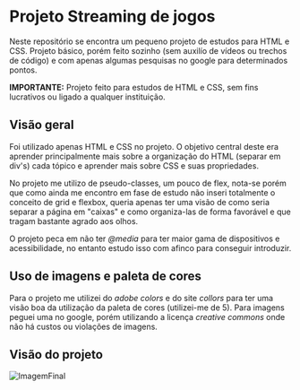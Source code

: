 # Projeto Streaming de jogos
  Neste repositório se encontra um pequeno projeto de estudos para HTML e CSS. Projeto básico, porém feito sozinho (sem auxilío de vídeos ou trechos de código) e com apenas algumas pesquisas no google para determinados pontos.

**IMPORTANTE:** Projeto feito para estudos de HTML e CSS, sem fins lucrativos ou ligado a qualquer instituição.

## Visão geral 
  Foi utilizado apenas HTML e CSS no projeto. O objetivo central deste era aprender principalmente mais sobre a organização do HTML (separar em div's) cada tópico e aprender mais sobre CSS e suas propriedades.

  No projeto me utilizo de pseudo-classes, um pouco de flex, nota-se porém que como ainda me encontro em fase de estudo não inseri totalmente o conceito de grid e flexbox, queria apenas ter uma visão de como seria separar a página em "caixas" e como organiza-las de forma favorável e que tragam bastante agrado aos olhos.

  O projeto peca em não ter *@media* para ter maior gama de dispositivos e acessibilidade, no entanto estudo isso com afinco para conseguir introduzir.

  ## Uso de imagens e paleta de cores
  Para o projeto me utilizei do *adobe colors* e do site *collors* para ter uma visão boa da utilização da paleta de cores (utilizei-me de 5).
  Para imagens peguei uma no google, porém utilizando a licença *creative commons* onde não há custos ou violações de imagens.
  
  ## Visão do projeto
 
![ImagemFinal](https://user-images.githubusercontent.com/65839816/118882314-7160b580-b8ca-11eb-908c-c763bdbc42f4.png)
